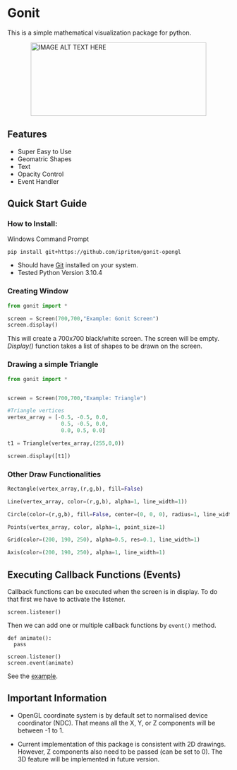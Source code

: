 # Gonit
This is a simple mathematical visualization package for python.


<a href="http://www.youtube.com/watch?feature=player_embedded&v=YOUTUBE_VIDEO_ID_HERE
" target="_blank"><img src="https://drive.google.com/uc?export=view&id=1Ad_qZYUwAmgHxGMw_JnT8I4efLBb8Nuf" 
alt="IMAGE ALT TEXT HERE" style="display: block;
  margin-left: auto;
  margin-right: auto;
  width: 398px;
  height:166" /></a>

## Features
* Super Easy to Use
* Geomatric Shapes
* Text
* Opacity Control
* Event Handler

## Quick Start Guide
### How to Install:
Windows Command Prompt
```
pip install git+https://github.com/ipritom/gonit-opengl
```
* Should have [Git](https://git-scm.com/) installed on your system.
* Tested Python Version 3.10.4

### Creating Window
```python
from gonit import *

screen = Screen(700,700,"Example: Gonit Screen")
screen.display()
```
This will create a 700x700 black/white screen. The screen will be empty. *Display()* function takes a list of shapes to be drawn on the screen.

### Drawing a simple Triangle

```python
from gonit import *


screen = Screen(700,700,"Example: Triangle")

#Triangle vertices 
vertex_array = [-0.5, -0.5, 0.0,
                 0.5, -0.5, 0.0,
                 0.0, 0.5, 0.0]

t1 = Triangle(vertex_array,(255,0,0))

screen.display([t1])
```
### Other Draw Functionalities
```python
Rectangle(vertex_array,(r,g,b), fill=False)
```

```python
Line(vertex_array, color=(r,g,b), alpha=1, line_width=1))
```
```python
Circle(color=(r,g,b), fill=False, center=(0, 0, 0), radius=1, line_width=2, alpha=1)
```
```python
Points(vertex_array, color, alpha=1, point_size=1)
```
```python
Grid(color=(200, 190, 250), alpha=0.5, res=0.1, line_width=1)
```
```python
Axis(color=(200, 190, 250), alpha=1, line_width=1)
```



## Executing Callback Functions (Events)
Callback functions can be executed when the screen is in display. To do that first we have to activate the listener.
```
screen.listener()
```
Then we can add one or multiple callback functions by `event()` method.

```
def animate():
  pass

screen.listener()
screen.event(animate)
```
See the [example](/exmaples/animation_example.py).

## Important Information
* OpenGL coordinate system is by default set to normalised device coordinator (NDC). That means all the X, Y, or Z components will be between -1 to 1.
  
* Current implementation of this package is consistent with 2D drawings. However, Z components also need to be passed (can be set to 0). The 3D feature will be implemented in future version.
